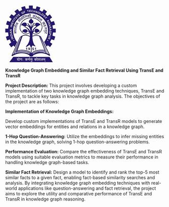 ![alt text](iitkgplogo.jpg)

**Knowledge Graph Embedding and Similar Fact Retrieval Using TransE and TransR**

**Project Description:**
This project involves developing a custom implementation of two knowledge graph embedding techniques, TransE and TransR, to tackle key tasks in knowledge graph analysis. The objectives of the project are as follows:

**Implementation of Knowledge Graph Embeddings:**

Develop custom implementations of TransE and TransR models to generate vector embeddings for entities and relations in a knowledge graph.

**1-Hop Question-Answering:**
Utilize the embeddings to infer missing entities in the knowledge graph, solving 1-hop question-answering problems.

**Performance Evaluation:**
Compare the effectiveness of TransE and TransR models using suitable evaluation metrics to measure their performance in handling knowledge graph-based tasks.

**Similar Fact Retrieval:**
Design a model to identify and rank the top-5 most similar facts to a given fact, enabling fact-based similarity searches and analysis.
By integrating knowledge graph embedding techniques with real-world applications like question-answering and fact retrieval, the project aims to explore the utility and comparative performance of TransE and TransR in knowledge graph reasoning.
